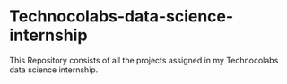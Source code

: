 # Technocolabs-data-science-internship
This Repository consists of all the projects assigned in my Technocolabs data science internship.
